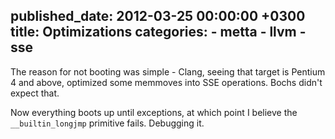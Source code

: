 published_date: 2012-03-25 00:00:00 +0300
title: Optimizations
categories:
    - metta
    - llvm
    - sse
---
The reason for not booting was simple - Clang, seeing that target is Pentium 4 and above, optimized some memmoves into SSE operations. Bochs didn't expect that.

Now everything boots up until exceptions, at which point I believe the `__builtin_longjmp` primitive fails. Debugging it.
